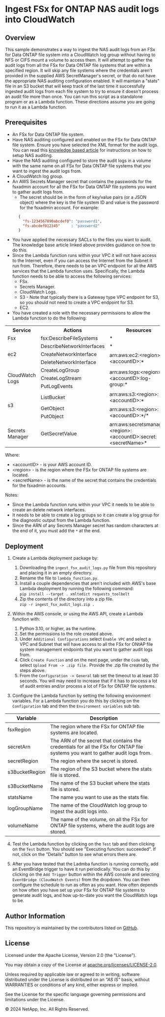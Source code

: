 # Ingest FSx for ONTAP NAS audit logs into CloudWatch

## Overview
This sample demonstrates a way to ingest the NAS audit logs from an FSx for Data ONTAP file system into a CloudWatch log group
without having to NFS or CIFS mount a volume to access them.
It will attempt to gather the audit logs from all the FSx for Data ONTAP file systems that are within a specified region.
It will skip any file systems where the credentials aren't provided in the supplied AWS SecretManager's secret, or that do not have
the appropriate NAS auditing configuration enabled.
It will maintain a "stats" file in an S3 bucket that will keep track of the last time it successfully ingested audit logs from each
file system to try to ensure it doesn't process an audit file more than once.
You can run this script as a standalone program or as a Lambda function. These directions assume you are going to run it as a Lambda function.

## Prerequisites
- An FSx for Data ONTAP file system.
- Have NAS auditing configured and enabled on the FSx for Data ONTAP file system. Ensure you have selected the XML format for the audit logs. You can read this
[knowledge based article](https://kb.netapp.com/on-prem/ontap/da/NAS/NAS-KBs/How_to_set_up_NAS_auditing_in_ONTAP_9) for instructions on how to setup NAS auditing.
- Have the NAS auditing configured to store the audit logs in a volume with the same name on all FSx for Data ONTAP file
systems that you want to ingest the audit logs from.
- A CloudWatch log group.
- An AWS Secrets Manager secret that contains the passwords for the fsxadmin account for all the FSx for Data ONTAP file systems you want to gather audit logs from.
  - The secret should be in the form of key/value pairs (or a JSON object) where the key is the file system ID and value is the password for the fsxadmin account. For example:
```json
      {
        "fs-1234567890abcdef0": "password1",
        "fs-abcdef012345"     : "password2"
      }
```
- You have applied the necessary SACLs to the files you want to audit. The knowledge base article linked above provides guidance on how to do this.
- Since the Lambda function runs within your VPC it will not have access to the Internet, even if you can access the Internet from the Subnet it run from.
Therefore, there needs to be an VPC endpoint for all the AWS services that the Lambda function uses. Specifically, the Lambda function needs to be able to access the following services:
  - FSx.
  - Secrets Manager.
  - CloudWatch Logs.
  - S3 - Note that typically there is a Gateway type VPC endpoint for S3, so you should not need to create a VPC endpoint for S3.
  - EC2.
- You have created a role with the necessary permissions to allow the Lambda function to do the following:

<table>
<tr><th>Service</td><th>Actions</td><th>Resources</th></tr>
<tr><td>Fsx</td><td>fsx:DescribeFileSystems</td><td>&#42;</td></tr>
<tr><td rowspan="3">ec2</td><td>DescribeNetworkInterfaces</td><td>&#42;</td></tr>
<tr><td>CreateNetworkInterface</td><td rowspan="2">arn:aws:ec2:&lt;region&gt;:&lt;accountID&gt;:&#42;</td></tr>
<tr><td>DeleteNetworkInterface</td></tr>
<tr><td rowspan="3">CloudWatch Logs</td><td>CreateLogGroup</td><td rowspan="3">arn:aws:logs:&lt;region&gt;:&lt;accountID&gt;:log-group:&#42;</td></tr>
<tr><td>CreateLogStream</td></tr>
<tr><td>PutLogEvents</td></tr>
<tr><td rowspan="3">s3</td><td> ListBucket</td><td> arn:aws:s3:&lt;region&gt;:&lt;accountID&gt;:&#42;</td></tr>
<tr><td>GetObject</td><td rowspan="2">arn:aws:s3:&lt;region>:&lt;accountID&gt;:&#42;/&#42;</td></tr>
<tr><td>PutObject</td></tr>
<tr><td>Secrets Manager</td><td> GetSecretValue </td><td>arn:aws:secretsmanager:&lt;region&gt;:&lt;accountID&gt;:secret:&lt;secretName&gt&#42;</td></tr>
</table>
Where:

- &lt;accountID&gt; -  is your AWS account ID.
- &lt;region&gt; - is the region where the FSx for ONTAP file systems are located.
- &lt;secretName&gt; - is the name of the secret that contains the credentials for the fsxadmin accounts.

Notes:
- Since the Lambda function runs within your VPC it needs to be able to create an delete network interfaces.
- It needs to be able to create a log groups so it can create a log group for the diagnostic output from the Lambda function.
- Since the ARN of any Secrets Manager secret has random characters at the end of it, you must add the `*` at the end.

## Deployment
1. Create a Lambda deployment package by:
    1. Downloading the `ingest_fsx_audit_logs.py` file from this repository and placing it in an empty directory.
    1. Rename the file to `lambda_function.py`.
    1. Install a couple dependencies that aren't included with AWS's base Lambda deployment by running the following command:<br>
`pip install --target . xmltodict requests_toolbelt`<br>
    1. Zip the contents of the directory into a zip file.<br>
`zip -r ingest_fsx_audit_logs.zip .`<br>

2. Within the AWS console, or using the AWS API, create a Lambda function with:
    1. Python 3.10, or higher, as the runtime.
    1. Set the permissions to the role created above.
    1. Under `Additional Configurations` select `Enable VPC` and select a VPC and Subnet that will have access to all the FSx for ONtAP file system management endpoints that you want to gather audit logs from.
    1. Click `Create Function` and on the next page, under the `Code` tab, select `Upload From -> .zip file.` Provide the .zip file created by the steps above. 
    1. From the `Configuration -> General` tab set the timeout to at least 30 seconds. You will may need to increase that if it has to process a lot of audit entries and/or process a lot of FSx for ONTAP file systems.

3. Configure the Lambda function by setting the following environment variables. For a Lambda function you do this by clicking on the `Configuration` tab and then the `Environment variables` sub tab.

| Variable | Description |
| --- | --- |
| fsxRegion | The region where the FSx for ONTAP file systems are located. |
| secretArn | The ARN of the secret that contains the credentials for all the FSx for ONTAP file systems you want to gather audit logs from. |
| secretRegion | The region where the secret is stored. |
| s3BucketRegion | The region of the S3 bucket where the stats file is stored. |
| s3BucketName | The name of the S3 bucket where the stats file is stored. |
| statsName | The name you want to use as the stats file. |
| logGroupName | The name of the CloudWatch log group to ingest the audit logs into. |
| volumeName | The name of the volume, on all the FSx for ONTAP file systems, where the audit logs are stored. |

4. Test the Lambda function by clicking on the `Test` tab and then clicking on the `Test` button. You should see "Executing function: succeeded".
If not, click on the "Details" button to see what errors there are.

5. After you have tested that the Ladmba function is running correctly, add an EventBridge trigger to have it run periodically.
You can do this by clicking on the `Add Trigger` button within the AWS console and selecting `EventBridge (CloudWatch Events)`
from the dropdown. You can then configure the schedule to run as often as you want. How often depends on how often you have
set up your FSx for ONTAP file systems to generate audit logs, and how up-to-date you want the CloudWatch logs to be.

## Author Information

This repository is maintained by the contributors listed on [GitHub](https://github.com/NetApp/FSx-ONTAP-samples-scripts/graphs/contributors).

## License

Licensed under the Apache License, Version 2.0 (the "License").

You may obtain a copy of the License at [apache.org/licenses/LICENSE-2.0](http://www.apache.org/licenses/LICENSE-2.0).

Unless required by applicable law or agreed to in writing, software distributed under the License is distributed on an _"AS IS"_ basis, without WARRANTIES or conditions of any kind, either express or implied.

See the License for the specific language governing permissions and limitations under the License.

© 2024 NetApp, Inc. All Rights Reserved.
